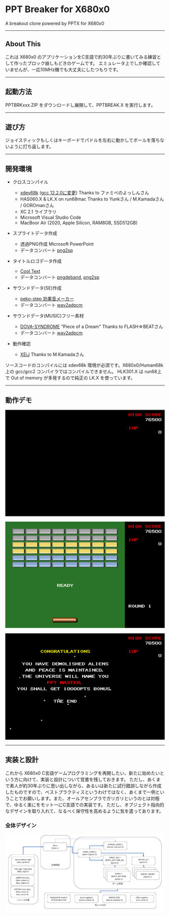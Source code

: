 # PPT Breaker for X680x0

A breakout clone powered by PPTX for X680x0

---

## About This

これは X680x0 のアプリケーションをC言語で約30年ぶりに書いてみる練習として作ったブロック崩しもどきのゲームです。
エミュレータ上でしか確認していませんが、一応10MHz機でも大丈夫にしたつもりです。

---

## 起動方法

PPTBRKxxx.ZIP をダウンロードし展開して、PPTBREAK.X を実行します。

---

## 遊び方

ジョイスティックもしくはキーボードでパドルを左右に動かしてボールを落ちないように打ち返します。

---

## 開発環境

* クロスコンパイル
  * [xdev68k](https://github.com/yosshin4004/xdev68k/) ([gcc 12.2.0に変更](https://github.com/tantanGH/distribution/blob/main/INSTALL_xdev68k_M1Mac.md)) Thanks to ファミべのよっしんさん
  * HAS060.X & LK.X on run68mac Thanks to Yunkさん / M.Kamadaさん / GOROmanさん
  * XC 2.1 ライブラリ
  * Microsoft Visual Studio Code
  * MacBoor Air (2020, Apple Silicon, RAM8GB, SSD512GB)

* スプライトデータ作成
  * 透過PNG作成 Microsoft PowerPoint
  * データコンバート [png2sp](https://github.com/tantanGH/png2sp/)

* タイトルロゴデータ作成
  * [Cool Text](https://ja.cooltext.com/)
  * データコンバート [pngdeband](https://github.com/tantanGH/pngdeband/), [png2sp](https://github.com/tantanGH/png2sp/)

* サウンドデータ(SE)作成
  * [peko-step 効果音メーカー](https://www.peko-step.com/tool/soundeffect/)
  * データコンバート [wav2adpcm](https://github.com/tantanGH/wav2adpcm/)

* サウンドデータ(MUSIC)フリー素材
  * [DOVA-SYNDROME](https://dova-s.jp/) "Piece of a Dream" Thanks to FLASH☆BEATさん
  * データコンバート [wav2adpcm](https://github.com/tantanGH/wav2adpcm/)

* 動作確認
  * [XEiJ](https://stdkmd.net/xeij/) Thanks to M.Kamadaさん

ソースコードのコンパイルには xdev68k 環境が必須です。X680x0/Human68k 上の gcc/gcc2 コンパイラではコンパイルできません。
HLK301.X は run68上で Out of memory が多発するので純正の LK.X を使っています。

---

## 動作デモ

![](images/15.gif)

![](images/11.gif)

![](images/13.gif)

---

## 実装と設計

これから X680x0 C言語ゲームプログラミングを再開したい、新たに始めたいという方に向けて、実装と設計について覚書を残しておきます。
ただし、あくまで素人が約30年ぶりに思い出しながら、あるいは新たに試行錯誤しながら作成したものですので、ベストプラクティスというわけではなく、あくまで一例ということでお願いします。また、オールアセンブラでガリガリというのとは対極で、ゆるく楽にをモットーにC言語での実装です。
ただし、オブジェクト指向的なデザインを取り入れて、なるべく保守性を高めるように気を遣ってあります。

### 全体デザイン

![](images/design1.png)

